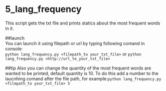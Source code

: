 # 5_lang_frequency
This script gets the txt file and prints statics about the most frequent words in it.  

##launch  
You can launch it using filepath or url by typing following comand in console:  
`python lang_frequency.py <filepath_to your_txt_file>` or `python lang_frequency.py <http://url_to_your_txt_file>`

##tip
Also you can change the quantity of the most frequent words are wanted to be printed, default quantity is 10. To do this add a number to the laucnhing comand after the file path, for example:`python lang_frequency.py <filepath_to your_txt_file> 5` 
